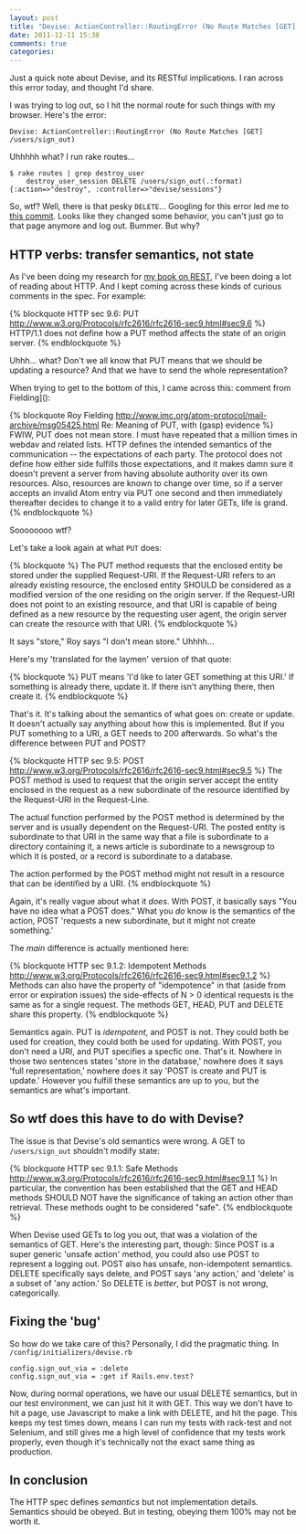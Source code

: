 ```yaml
---
layout: post
title: "Devise: ActionController::RoutingError (No Route Matches [GET] /users/sign_out)"
date: 2011-12-11 15:38
comments: true
categories:
---
```


Just a quick note about Devise, and its RESTful implications. I ran across this
error today, and thought I'd share.

I was trying to log out, so I hit the normal route for such things with my browser. Here's the error:

```
Devise: ActionController::RoutingError (No Route Matches [GET] /users/sign_out)
```

Uhhhhh what? I run rake routes...

```
$ rake routes | grep destroy_user
    destroy_user_session DELETE /users/sign_out(.:format)      {:action=>"destroy", :controller=>"devise/sessions"}
```

So, wtf? Well, there is that pesky `DELETE`... Googling for this error led me to
[this commit](https://github.com/plataformatec/devise/commit/f3385e96abf50e80d2ae282e1fb9bdad87a83d3c).
Looks like they changed some behavior, you can't just go to that page anymore
and log out. Bummer. But why?

## HTTP verbs: transfer semantics, not state

As I've been doing my research for [my book on REST](http://getsomere.st/), I've
been doing a lot of reading about HTTP. And I kept coming across these kinds of
curious comments in the spec. For example:

{% blockquote HTTP sec 9.6: PUT http://www.w3.org/Protocols/rfc2616/rfc2616-sec9.html#sec9.6 %}
HTTP/1.1 does not define how a PUT method affects the state of an origin server.
{% endblockquote %}

Uhhh... what? Don't we all know that PUT means that we should be updating a
resource? And that we have to send the whole representation?

When trying to get to the bottom of this, I came across this:
 comment from Fielding]():

{% blockquote Roy Fielding http://www.imc.org/atom-protocol/mail-archive/msg05425.html Re: Meaning of PUT, with (gasp) evidence %}
FWIW, PUT does not mean store.  I must have repeated that a million
times in webdav and related lists.  HTTP defines the intended
semantics of the communication -- the expectations of each party.
The protocol does not define how either side fulfills those expectations,
and it makes damn sure it doesn't prevent a server from having
absolute authority over its own resources.  Also, resources are
known to change over time, so if a server accepts an invalid Atom
entry via PUT one second and then immediately thereafter decides
to change it to a valid entry for later GETs, life is grand.
{% endblockquote %}

Soooooooo wtf?

Let's take a look again at what `PUT` does:

{% blockquote %}
The PUT method requests that the enclosed entity be stored under the supplied Request-URI. If the Request-URI refers to an already existing resource, the enclosed entity SHOULD be considered as a modified version of the one residing on the origin server. If the Request-URI does not point to an existing resource, and that URI is capable of being defined as a new resource by the requesting user agent, the origin server can create the resource with that URI.
{% endblockquote %}

It says "store," Roy says "I don't mean store." Uhhhh...

Here's my 'translated for the laymen' version of that quote:

{% blockquote %}
PUT means 'I'd like to later GET something at this URI.' If something is already
there, update it. If there isn't anything there, then create it.
{% endblockquote %}

That's it. It's talking about the semantics of what goes on: create or update.
It doesn't actually say anything about how this is implemented. But if you PUT
something to a URI, a GET needs to 200 afterwards. So what's the difference between PUT and POST?

{% blockquote HTTP sec 9.5: POST http://www.w3.org/Protocols/rfc2616/rfc2616-sec9.html#sec9.5 %}
The POST method is used to request that the origin server accept the entity
enclosed in the request as a new subordinate of the resource identified by the
Request-URI in the Request-Line.

The actual function performed by the POST method is determined by the server and
is usually dependent on the Request-URI. The posted entity is subordinate to
that URI in the same way that a file is subordinate to a directory containing
it, a news article is subordinate to a newsgroup to which it is posted, or a
record is subordinate to a database.

The action performed by the POST method might not result in a resource that can
be identified by a URI.
{% endblockquote %}

Again, it's really vague about what it _does_. With POST, it basically says "You
have no idea what a POST does." What you _do_ know is the semantics of the
action, POST 'requests a new subordinate, but it might not create something.'

The _main_ difference is actually mentioned here:


{% blockquote HTTP sec 9.1.2: Idempotent Methods http://www.w3.org/Protocols/rfc2616/rfc2616-sec9.html#sec9.1.2 %}
Methods can also have the property of "idempotence" in that (aside from error or
expiration issues) the side-effects of N > 0 identical requests is the same as
for a single request. The methods GET, HEAD, PUT and DELETE share this property.
{% endblockquote %}

Semantics again. PUT is _idempotent_, and POST is not. They could both be used
for creation, they could both be used for updating. With POST, you don't need a
URI, and PUT specifies a specfic one. That's it. Nowhere in those two sentences
states 'store in the database,' nowhere does it says 'full representation,'
nowhere does it say 'POST is create and PUT is update.' However you fulfill
these semantics are up to you, but the semantics are what's important.

## So wtf does this have to do with Devise?

The issue is that Devise's old semantics were wrong. A GET to `/users/sign_out` shouldn't modify state:

{% blockquote HTTP sec 9.1.1: Safe Methods http://www.w3.org/Protocols/rfc2616/rfc2616-sec9.html#sec9.1.1 %}
In particular, the convention has been established that the GET and HEAD methods
SHOULD NOT have the significance of taking an action other than retrieval. These
methods ought to be considered "safe".
{% endblockquote %}

When Devise used GETs to log you out, that was a violation of the semantics of
GET. Here's the interesting part, though: Since POST is a super generic 'unsafe
action' method, you could also use POST to represent a logging out. POST also
has unsafe, non-idempotent semantics. DELETE specifically says delete, and POST
says 'any action,' and 'delete' is a subset of 'any action.' So DELETE is
_better_, but POST is not _wrong_, categorically.

## Fixing the 'bug'

So how do we take care of this? Personally, I did the pragmatic thing. In
`/config/initializers/devise.rb`

```
config.sign_out_via = :delete
config.sign_out_via = :get if Rails.env.test?
```

Now, during normal operations, we have our usual DELETE semantics, but in our
test environment, we can just hit it with GET. This way we don't have to hit a page, use Javascript to make a link with DELETE, and hit the page. This keeps my test times down, means I can run my tests with rack-test and not Selenium, and still gives me a high level of confidence that my tests work properly, even though it's technically not the exact same thing as production.

## In conclusion

The HTTP spec defines _semantics_ but not implementation details. Semantics
should be obeyed. But in testing, obeying them 100% may not be worth it.

